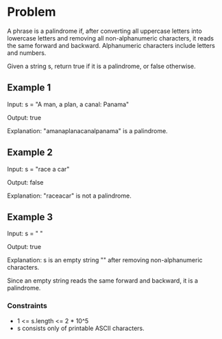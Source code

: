 # Problem

A phrase is a palindrome if, after converting all uppercase letters into lowercase letters and removing all non-alphanumeric characters, it reads the same forward and backward. Alphanumeric characters include letters and numbers.

Given a string s, return true if it is a palindrome, or false otherwise.

## Example 1

Input: s = "A man, a plan, a canal: Panama"

Output: true

Explanation: "amanaplanacanalpanama" is a palindrome.

## Example 2

Input: s = "race a car"

Output: false

Explanation: "raceacar" is not a palindrome.

## Example 3

Input: s = " "

Output: true

Explanation: s is an empty string "" after removing non-alphanumeric characters.

Since an empty string reads the same forward and backward, it is a palindrome.
 
### Constraints

- 1 <= s.length <= 2 * 10^5
- s consists only of printable ASCII characters.
